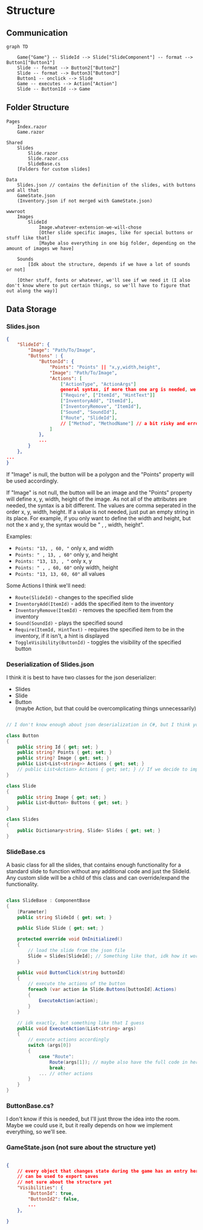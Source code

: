 # Structure

## Communication

```mermaid
graph TD

	Game{"Game"} -- SlideId --> Slide["SlideComponent"] -- format --> Button1["Button1"]
	Slide -- format --> Button2["Button2"]
	Slide -- format --> Button3["Button3"]
	Button1 -- onclick --> Slide
	Game -- executes --> Action["Action"]
	Slide -- Button1Id --> Game
```

## Folder Structure

```plaintext
Pages
    Index.razor
    Game.razor

Shared
    Slides
        Slide.razor
        Slide.razor.css
        SlideBase.cs
    [Folders for custom slides]

Data
    Slides.json // contains the definition of the slides, with buttons and all that
    GameState.json
    (Inventory.json if not merged with GameState.json)

wwwroot
    Images
        SlideId
            Image.whatever-extension-we-will-chose
            [Other slide specific images, like for special buttons or stuff like that]
            [Maybe also everything in one big folder, depending on the amount of images we have]

    Sounds
        [Idk about the structure, depends if we have a lot of sounds or not]

    [Other stuff, fonts or whatever, we'll see if we need it (I also don't know where to put certain things, so we'll have to figure that out along the way)]
```

## Data Storage

### Slides.json

```json
{
    "SlideId": {
        "Image": "Path/To/Image",
        "Buttons" : {
            "ButtonId": {
                "Points": "Points" || "x,y,width,height",
                "Image": "Path/To/Image",
                "Actions": [
                    ["ActionType", "ActionArgs"]
                    general syntax, if more than one arg is needed, we'll switch the args to a list
                    ["Require", ["ItemId", "HintText"]]
                    ["InventoryAdd", "ItemId"],
                    ["InventoryRemove", "ItemId"],
                    ["Sound", "SoundId"],
                    ["Route", "SlideId"],
                    // ["Method", "MethodName"] // a bit risky and error-prone, but it could be a possobility
                ]
            },
            ...
        }
    },
...
}
```

If "Image" is null, the button will be a polygon and the "Points" property will be used accordingly.

If "Image" is not null, the button will be an image and the "Points" property will define x, y, width, height of the image. As not all of the attributes are needed, the syntax is a bit different. The values are comma seperated in the order x, y, width, height. If a value is not needed, just put an empty string in its place. For example, if you only want to define the width and height, but not the x and y, the syntax would be " , , width, height".

Examples:

-   `Points: "13, , 60, "` only x, and width
-   `Points: " , 13, , 60"` only y, and height
-   `Points: "13, 13, , "` only x, y
-   `Points: " , , 60, 60"` only width, height
-   `Points: "13, 13, 60, 60"` all values

Some Actions I think we'll need:

-   `Route(SlideId)` - changes to the specified slide
-   `InventoryAdd(ItemId)` - adds the specified item to the inventory
-   `InventoryRemove(ItemId)` - removes the specified item from the inventory
-   `Sound(SoundId)` - plays the specified sound
-   `Require(ItemId, HintText)` - requires the specified item to be in the inventory, if it isn't, a hint is displayed
-   `ToggleVisibility(ButtonId)` - toggles the visibility of the specified button

### Deserialization of Slides.json

I think it is best to have two classes for the json deserializer:

-   Slides
-   Slide
-   Button <br>
    (maybe Action, but that could be overcomplicating things unnecessarily)

```csharp

// I don't know enough about json deserialization in C#, but I think you'll get the idea

class Button
{
    public string Id { get; set; }
    public string? Points { get; set; }
    public string? Image { get; set; }
    public List<List<string>> Actions { get; set; }
    // public List<Action> Actions { get; set; } // If we decide to implement actions as a class
}

class Slide
{
    public string Image { get; set; }
    public List<Button> Buttons { get; set; }
}

class Slides
{
    public Dictionary<string, Slide> Slides { get; set; }
}
```

### SlideBase.cs

A basic class for all the slides, that contains enough functionality for a standard slide to function without any additional code and just the SlideId.
Any custom slide will be a child of this class and can override/expand the functionality.

```csharp

class SlideBase : ComponentBase
{
    [Parameter]
    public string SlideId { get; set; }

    public Slide Slide { get; set; }

    protected override void OnInitialized()
    {
        // load the slide from the json file
        Slide = Slides[SlideId]; // Something like that, idk how it works exactly
    }

    public void ButtonClick(string buttonId)
    {
        // execute the actions of the button
        foreach (var action in Slide.Buttons[buttonId].Actions)
        {
            ExecuteAction(action);
        }
    }

    // idk exactly, but something like that I guess
    public void ExecuteAction(List<string> args)
    {
        // execute actions accordingly
        switch (args[0])
        {
            case "Route":
                Route(args[1]); // maybe also have the full code in here, depends on the size of the method
                break;
            ... // other actions
        }
    }
}

```

### ButtonBase.cs?

I don't know if this is needed, but I'll just throw the idea into the room. Maybe we could use it, but it really depends on how we implement everything, so we'll see.

### GameState.json (not sure about the structure yet)

```json

{
    // every object that changes state during the game has an entry here
    // can be used to export saves
    // not sure about the structure yet
    "Visibilities": {
        "ButtonId": true,
        "ButtonId2": false,
        ...
    },

}

```

